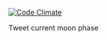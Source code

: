 [![Code Climate](https://codeclimate.com/github/tdhopper/moon/badges/gpa.svg)](https://codeclimate.com/github/tdhopper/moon)

Tweet current moon phase
